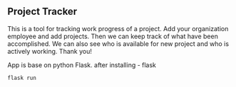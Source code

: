 ## Project Tracker

This is a tool for tracking work progress of a project.
Add your organization employee and add projects.
Then we can keep track of what have been accomplished.
We can also see who is available for new project and who is actively working.
Thank you!

App is base on python Flask.
after installing - flask
<br>
```
flask run
```